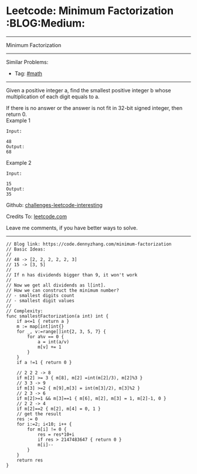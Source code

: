 # Leetcode: Minimum Factorization     :BLOG:Medium:


---

Minimum Factorization  

---

Similar Problems:  
-   Tag: [#math](https://code.dennyzhang.com/tag/math)

---

Given a positive integer a, find the smallest positive integer b whose multiplication of each digit equals to a.  

If there is no answer or the answer is not fit in 32-bit signed integer, then return 0.  
Example 1  

    Input:
    
    48 
    Output:
    68

Example 2  

    Input:
    
    15
    Output:
    35

Github: [challenges-leetcode-interesting](https://github.com/DennyZhang/challenges-leetcode-interesting/tree/master/minimum-factorization)  

Credits To: [leetcode.com](https://leetcode.com/problems/minimum-factorization/description/)  

Leave me comments, if you have better ways to solve.  

---

    // Blog link: https://code.dennyzhang.com/minimum-factorization
    // Basic Ideas:
    //
    // 48 -> [2, 2, 2, 2, 2, 3]
    // 15 -> [3, 5]
    //
    // If n has dividends bigger than 9, it won't work
    //
    // Now we get all dividends as l[int]. 
    // How we can construct the minimum number?
    // - smallest digits count
    // - smallest digit values
    //
    // Complexity:
    func smallestFactorization(a int) int {
        if a<=1 { return a }
        m := map[int]int{}
        for _, v:=range[]int{2, 3, 5, 7} {
            for a%v == 0 {
                a = int(a/v)
                m[v] += 1
            }
        }
        if a !=1 { return 0 }
    
        // 2 2 2 -> 8
        if m[2] >= 3 { m[8], m[2] =int(m[2]/3), m[2]%3 }
        // 3 3 -> 9
        if m[3] >=2 { m[9],m[3] = int(m[3]/2), m[3]%2 }
        // 2 3 -> 6
        if m[2]>=1 && m[3]==1 { m[6], m[2], m[3] = 1, m[2]-1, 0 }
        // 2 2 -> 4
        if m[2]==2 { m[2], m[4] = 0, 1 }
        // get the result
        res := 0
        for i:=2; i<10; i++ {
            for m[i] != 0 {
                res = res*10+i
                if res > 2147483647 { return 0 }
                m[i]--
            }
        }
        return res
    }